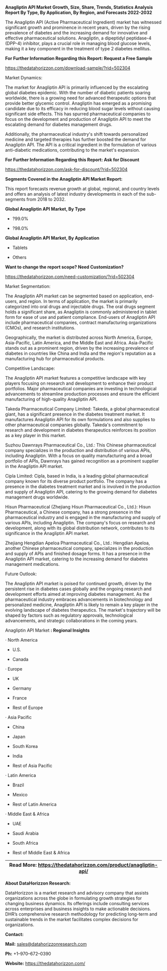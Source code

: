 **Anagliptin API Market Growth, Size, Share, Trends, Statistics Analysis
Report By Type, By Application, By Region, and Forecasts 2022-2032**

The Anagliptin API (Active Pharmaceutical Ingredient) market has
witnessed significant growth and prominence in recent years, driven by
the rising prevalence of diabetes and the increasing demand for
innovative and effective pharmaceutical solutions. Anagliptin, a
dipeptidyl peptidase-4 (DPP-4) inhibitor, plays a crucial role in
managing blood glucose levels, making it a key component in the
treatment of type 2 diabetes mellitus.

**For Further Information Regarding this Report: Request a Free Sample**

<https://thedatahorizzon.com/download-sample/?rid=502304>

Market Dynamics:

The market for Anagliptin API is primarily influenced by the escalating
global diabetes epidemic. With the number of diabetic patients soaring
worldwide, there is a growing need for advanced therapeutic options that
provide better glycemic control. Anagliptin has emerged as a promising
candidate due to its efficacy in reducing blood sugar levels without
causing significant side effects. This has spurred pharmaceutical
companies to focus on the development and production of Anagliptin API
to meet the escalating demand for diabetes management drugs.

Additionally, the pharmaceutical industry's shift towards personalized
medicine and targeted therapies has further boosted the demand for
Anagliptin API. The API is a critical ingredient in the formulation of
various anti-diabetic medications, contributing to the market's
expansion.

**For Further Information Regarding this Report: Ask for Discount**

<https://thedatahorizzon.com/ask-for-discount/?rid=502304>

**Segments Covered in the Anagliptin API Market Report:**

This report forecasts revenue growth at global, regional, and country
levels and offers an analysis of latest industry developments in each of
the sub-segments from 2018 to 2032.

**Global Anagliptin API Market, By Type**

-   ?99.0%

-   ?98.0%

**Global Anagliptin API Market, By Application**

-   Tablets

-   Others

**Want to change the report scope? Need Customization?**

<https://thedatahorizzon.com/need-customization/?rid=502304>

Market Segmentation:

The Anagliptin API market can be segmented based on application,
end-users, and region. In terms of application, the market is primarily
categorized into oral drugs and injectable drugs. The oral drugs segment
holds a significant share, as Anagliptin is commonly administered in
tablet form for ease of use and patient compliance. End-users of
Anagliptin API include pharmaceutical companies, contract manufacturing
organizations (CMOs), and research institutions.

Geographically, the market is distributed across North America, Europe,
Asia-Pacific, Latin America, and the Middle East and Africa.
Asia-Pacific stands out as a prominent region, driven by the increasing
prevalence of diabetes in countries like China and India and the
region's reputation as a manufacturing hub for pharmaceutical products.

Competitive Landscape:

The Anagliptin API market features a competitive landscape with key
players focusing on research and development to enhance their product
portfolios. Major pharmaceutical companies are investing in
technological advancements to streamline production processes and ensure
the efficient manufacturing of high-quality Anagliptin API.

Takeda Pharmaceutical Company Limited: Takeda, a global pharmaceutical
giant, has a significant presence in the diabetes treatment market. It
manufactures Anagliptin API for its own formulations and also supplies
to other pharmaceutical companies globally. Takeda's commitment to
research and development in diabetes therapeutics reinforces its
position as a key player in this market.

Suzhou Dawnrays Pharmaceutical Co., Ltd.: This Chinese pharmaceutical
company specializes in the production and distribution of various APIs,
including Anagliptin. With a focus on quality manufacturing and a broad
portfolio of APIs, Dawnrays has gained recognition as a prominent
supplier in the Anagliptin API market.

Cipla Limited: Cipla, based in India, is a leading global pharmaceutical
company known for its diverse product portfolio. The company has a
presence in the diabetes treatment market and is involved in the
production and supply of Anagliptin API, catering to the growing demand
for diabetes management drugs worldwide.

Hisun Pharmaceutical (Zhejiang Hisun Pharmaceutical Co., Ltd.): Hisun
Pharmaceutical, a Chinese company, has a strong presence in the
pharmaceutical industry and is engaged in the manufacturing and supply
of various APIs, including Anagliptin. The company's focus on research
and development, along with its global distribution network, contributes
to its significance in the Anagliptin API market.

Zhejiang Hengdian Apeloa Pharmaceutical Co., Ltd.: Hengdian Apeloa,
another Chinese pharmaceutical company, specializes in the production
and supply of APIs and finished dosage forms. It has a presence in the
Anagliptin API market, catering to the increasing demand for diabetes
management medications.

Future Outlook:

The Anagliptin API market is poised for continued growth, driven by the
persistent rise in diabetes cases globally and the ongoing research and
development efforts aimed at improving diabetes management. As the
pharmaceutical industry embraces advancements in biotechnology and
personalized medicine, Anagliptin API is likely to remain a key player
in the evolving landscape of diabetes therapeutics. The market's
trajectory will be shaped by factors such as regulatory approvals,
technological advancements, and strategic collaborations in the coming
years.

Anagliptin API Market **: Regional Insights**

· North America

-   U.S.

-   Canada

· Europe

-   UK

-   Germany

-   France

-   Rest of Europe

· Asia Pacific

-   China

-   Japan

-   South Korea

-   India

-   Rest of Asia Pacific

· Latin America

-   Brazil

-   Mexico

-   Rest of Latin America

· Middle East & Africa

-   UAE

-   Saudi Arabia

-   South Africa

-   Rest of Middle East & Africa

| **Read More:** <https://thedatahorizzon.com/product/anagliptin-api/> |
|----------------------------------------------------------------------|

**About DataHorizzon Research:**

DataHorizzon is a market research and advisory company that assists
organizations across the globe in formulating growth strategies for
changing business dynamics. Its offerings include consulting services
across enterprises and business insights to make actionable decisions.
DHR’s comprehensive research methodology for predicting long-term and
sustainable trends in the market facilitates complex decisions for
organizations.

**Contact:**

**Mail:** <sales@datahorizzonresearch.com>

**Ph:** +1–970–672–0390

**Website:** <https://thedatahorizzon.com/>
